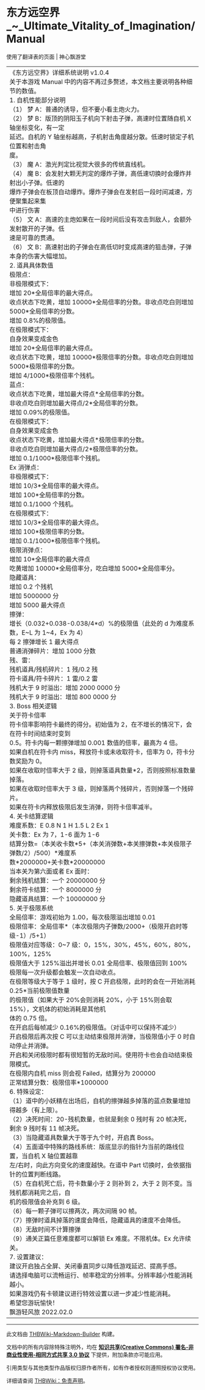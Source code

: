 # 东方远空界_~_Ultimate_Vitality_of_Imagination/Manual

<!-- source html: G:\repos\THBWiki-Markdown-Builder\THBWikiMarkdown\Temp\main\c\cb\ns0%3A%E4%B8%9C%E6%96%B9%E8%BF%9C%E7%A9%BA%E7%95%8C_%7E_Ultimate_Vitality_of_Imagination%2FManual.html -->

使用了翻译表的页面 | 神心飘游堂

  
  

  


<table><tbody><tr class="tt-content" id="=-1" data-pos="&#91;&quot;=&quot;,1&#93;"><td class="tt-zh" lang="zh"><div class="poem">《东方远空界》详细系统说明 v1.0.4<br>关于本游戏 Manual 中的内容不再过多赘述，本文档主要说明各种细节的数值。<br>1. 自机性能部分说明<br>（1） 梦 A：普通的诱导，但不要小看主炮火力。<br>（2） 梦 B：版顶的阴阳玉子机向下射击子弹，高速时位置随自机 X 轴坐标变化，有一定<br>延迟。自机的 Y 轴坐标越高，子机射击角度越分散。低速时锁定子机位置和射击角<br>度。<br>（3） 魔 A：激光判定比视觉大很多的传统直线机。<br>（4） 魔 B：会发射大颗无判定的爆炸子弹，高低速切换时会爆炸并射出小子弹。低速的<br>爆炸子弹会在板顶自动爆炸。爆炸子弹会在发射后一段时间减速，方便聚集起来集<br>中进行伤害<br>（5） 文 A：高速的主炮如果在一段时间后没有攻击到敌人，会额外发射散开的子弹。低<br>速是可靠的贯通。<br>（6） 文 B：高速射出的子弹会在高低切时变成高速的狙击弹，子弹本身的伤害大幅增加。<br>2. 道具具体数值<br>极限点：<br>非极限模式下：<br>增加 20*全局倍率的最大得点。<br>收点状态下吃黄，增加 10000*全局倍率的分数。非收点吃白则增加 5000*全局倍率的分数。<br>增加 0.8%的极限值。<br>在极限模式下：<br>自身效果变成金色<br>增加 20*全局倍率的最大得点。<br>收点状态下吃黄，增加 10000*极限倍率的分数。非收点吃白则增加 5000*极限倍率的分数。<br>增加 4/1000*极限倍率个残机。<br>蓝点：<br>收点状态下吃黄，增加最大得点*全局倍率的分数。<br>非收点吃白则增加最大得点/2*全局倍率的分数。<br>增加 0.09%的极限值。<br>在极限模式下：<br>自身效果变成金色<br>收点状态下吃黄，增加最大得点*极限倍率的分数。<br>非收点吃白则增加最大得点/2*极限倍率的分数。<br>增加 0.1/1000*极限倍率个残机。<br>Ex 消弹点：<br>非极限模式下：<br>增加 10/3*全局倍率的最大得点。<br>增加 100*全局倍率的分数。<br>增加 0.1/1000 个残机。<br>在极限模式下：<br>增加 10/3*全局倍率的最大得点。<br>增加 100*极限倍率的分数。<br>增加 0.1/1000*极限倍率个残机。<br>极限消弹点：<br>增加 10*全局倍率的最大得点<br>吃黄增加 10000*全局倍率分，吃白增加 5000*全局倍率分。<br>隐藏道具：<br>增加 0.2 个残机<br>增加 5000000 分<br>增加 5000 最大得点<br>擦弹： <br>增长（0.032+0.038-0.038/4*d）%的极限值（此处的 d 为难度系数，E~L 为 1~4，Ex 为 4）<br>每 2 擦弹增长 1 最大得点<br>普通消弹碎片：增加 1000 分数<br>残、雷： <br>残机道具/残机碎片：1 残/0.2 残<br>符卡道具/符卡碎片：1 雷/0.2 雷<br>残机大于 9 时溢出：增加 2000 0000 分<br>残机大于 9 时溢出：增加 800 0000 分<br>3. Boss 相关逻辑<br>关于符卡倍率<br>符卡倍率影响符卡最终的得分。初始值为 2，在不增长的情况下，会在符卡时间结束时变到<br>0.5。符卡内每一颗擦弹增加 0.001 数值的倍率，最高为 4 倍。<br>如果自机在符卡内 miss，释放符卡或未收取符卡，倍率为 0，符卡分数奖励为 0。<br>如果在收取时倍率大于 2 级，则掉落道具数量*2，否则按照标准数量掉落。<br>如果在收取时倍率大于 3 级，则掉落两个残碎片，否则掉落一个残碎片。<br>如果在符卡内释放极限后发生消弹，则符卡倍率减半。<br>4. 关卡结算逻辑<br>难度系数：E 0.8 N 1 H 1.5 L 2 Ex 1<br>关卡数：Ex 为 7，1-6 面为 1-6<br>结算分数=（本关收卡数*5+（本关消弹数+本关擦弹数+本关极限子弹数/2）/500）*难度系<br>数*2000000+关卡数*20000000<br>当本关为第六面或者 Ex 面时：<br>剩余残机结算：一个 20000000 分<br>剩余符卡结算：一个 8000000 分<br>隐藏道具结算：一个 10000000 分<br>5. 关于极限系统<br>全局倍率：游戏初始为 1.00，每次极限溢出增加 0.01<br>极限倍率：全局倍率*（本次极限内子弹数/2000+（极限开启时等级-1）/5+1）<br>极限值对应等级：0~7 级：0，15%，30%，45%，60%，80%，100%，125%<br>极限值大于 125%溢出并增长 0.01 全局倍率、极限值回到 100%<br>极限每一次升级都会触发一次自动收点。<br>在极限等级大于等于 1 级时，按 C 开启极限，此时的会在一开始消耗 0.25*当前极限值数量<br>的极限值（如果大于 20%会则消耗 20%，小于 15%则会取 15%），文机体的初始消耗是其他机<br>体的 0.75 倍。<br>在开启后每帧减少 0.16%的极限值。（对话中可以保持不减少）<br>开启极限后再次按 C 可以主动结束极限并消弹，当极限值小于 0 时自动停止并消弹。<br>开启和关闭极限时都有很短暂的无敌时间。使用符卡也会自动结束极限模式。<br>在极限内自机 miss 则会视 Failed，结算分为 200000<br>正常结算分数：极限倍率*1000000<br>6. 特殊设定：<br>（1）道中的小妖精在出场后，自机的擦弹越多掉落的蓝点数量增加得越多（有上限）。<br>（2）决死时间：20-残机数量，也就是剩余 0 残时有 20 帧决死，剩余 9 残时有 11 帧决死。<br>（3）当隐藏道具数量大于等于九个时，开启真 Boss。<br>（4）五面道中特殊的路线系统：版底显示的指针为当前的路线位置，当自机 X 轴位置越靠<br>左/右时，向此方向变化的速度越快。在道中 Part 切换时，会依据指针的位置判断线路。<br>（5）在自机死亡后，符卡数量小于 2 则补到 2，大于 2 则不变。当残机都消耗完之后，自<br>机的极限值会补充到 6 级。<br>（6）每一颗子弹可以擦两次，两次间隔 90 帧。<br>（7）擦弹时道具掉落的速度会降低，隐藏道具的速度不会降低。<br>（8）无敌时间不计算擦弹<br>（9）通关正篇任意难度都可以解锁 Ex 难度。不限机体。Ex 允许续关。<br>7. 设置建议：<br>建议开启独占全屏、关闭垂直同步以降低游戏延迟、提高手感。<br>请选择电脑可以流畅运行、帧率稳定的分辨率。分辨率越小性能消耗越小。<br>如果游戏仍有卡顿建议进行特效设置以进一步减少性能消耗。<br>希望您游玩愉快！<br>飘游轻风旅 2022.02.0</div></td></tr></tbody></table>







---

此文档由 [THBWiki-Markdown-Builder](https://github.com/Delsin-Yu/THBWiki-Markdown-Builder) 构建。

文档中的所有内容除特殊注明外，均在 [**知识共享(Creative Commons) 署名-非商业性使用-相同方式共享 3.0 协议**](https://creativecommons.org/licenses/by-sa/3.0/deed.zh-hans) 下提供，附加条款亦可能应用。

引用类型与其他类型作品版权归原作者所有，如有作者授权则遵照授权协议使用。

详细请查阅 [THBWiki：免责声明](https://thbwiki.cc/THBWiki:%E5%85%8D%E8%B4%A3%E5%A3%B0%E6%98%8E)。

